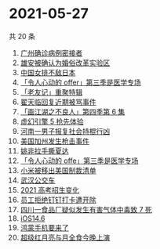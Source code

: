 # 2021-05-27

共 20 条

<!-- BEGIN -->
<!-- 最后更新时间 Thu May 27 2021 16:30:15 GMT+0800 (China Standard Time) -->

1. [广州确诊病例密接者](https://www.zhihu.com/search?q=广州疫情)
2. [雄安被确认为婚俗改革实验区](https://www.zhihu.com/search?q=雄安)
3. [中国女排不敌日本](https://www.zhihu.com/search?q=中国女排)
4. [「令人心动的 offer」第三季是医学专场](https://www.zhihu.com/search?q=令人心动的offer第三季)
5. [「老友记」重聚特辑](https://www.zhihu.com/search?q=老友记重聚)
6. [翟天临回复近期被骂事件](https://www.zhihu.com/search?q=翟天临回复)
7. [「画江湖之不良人」第四季第 6 集](https://www.zhihu.com/search?q=画江湖之不良人第四季)
8. [虚幻引擎 5 抢先体验](https://www.zhihu.com/search?q=虚幻引擎5)
9. [河南一男子报复社会持棍行凶](https://www.zhihu.com/search?q=河南男子)
10. [美国加州发生枪击事件](https://www.zhihu.com/search?q=美国枪击)
11. [姚非拉手撕夏达](https://www.zhihu.com/search?q=夏达)
12. [「令人心动的 offe」第三季是医学专场](https://www.zhihu.com/search?q=令人心动的offer第三季)
13. [小米被移出美国制裁清单](https://www.zhihu.com/search?q=小米美国和解)
14. [武汉公交车](https://www.zhihu.com/search?q=武汉公交车)
15. [2021 高考招生变化](https://www.zhihu.com/search?q=高考招生)
16. [员工拒绝钉钉打卡遭开除](https://www.zhihu.com/search?q=员工拒绝打卡)
17. [四川一食品厂疑似发生有害气体中毒致 7 死](https://www.zhihu.com/search?q=四川食品厂)
18. [iOS14.6](https://www.zhihu.com/search?q=ios14.6)
19. [鸿蒙手机要来了](https://www.zhihu.com/search?q=华为鸿蒙)
20. [超级红月亮与月全食今晚上演](https://www.zhihu.com/search?q=超级红月亮)

<!-- END -->
